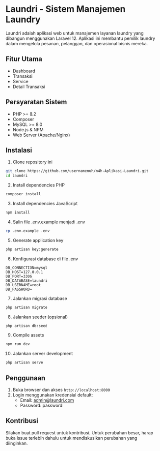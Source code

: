 # Laundri - Sistem Manajemen Laundry

Laundri adalah aplikasi web untuk manajemen layanan laundry yang dibangun menggunakan Laravel 12. Aplikasi ini membantu pemilik laundry dalam mengelola pesanan, pelanggan, dan operasional bisnis mereka.

## Fitur Utama

- Dashboard
- Transaksi
- Service
- Detail Transaksi

## Persyaratan Sistem

- PHP >= 8.2
- Composer
- MySQL >= 8.0
- Node.js & NPM
- Web Server (Apache/Nginx)

## Instalasi

1. Clone repository ini
```bash
git clone https://github.com/usernamenuh/n4h-Aplikasi-Laundri.git
cd laundri
```

2. Install dependencies PHP
```bash
composer install
```

3. Install dependencies JavaScript
```bash
npm install
```

4. Salin file .env.example menjadi .env
```bash
cp .env.example .env
```

5. Generate application key
```bash
php artisan key:generate
```

6. Konfigurasi database di file .env
```
DB_CONNECTION=mysql
DB_HOST=127.0.0.1
DB_PORT=3306
DB_DATABASE=laundri
DB_USERNAME=root
DB_PASSWORD=
```

7. Jalankan migrasi database
```bash
php artisan migrate
```

8. Jalankan seeder (opsional)
```bash
php artisan db:seed
```

9. Compile assets
```bash
npm run dev
```

10. Jalankan server development
```bash
php artisan serve
```

## Penggunaan

1. Buka browser dan akses `http://localhost:8000`
2. Login menggunakan kredensial default:
   - Email: admin@laundri.com
   - Password: password

## Kontribusi

Silakan buat pull request untuk kontribusi. Untuk perubahan besar, harap buka issue terlebih dahulu untuk mendiskusikan perubahan yang diinginkan.

